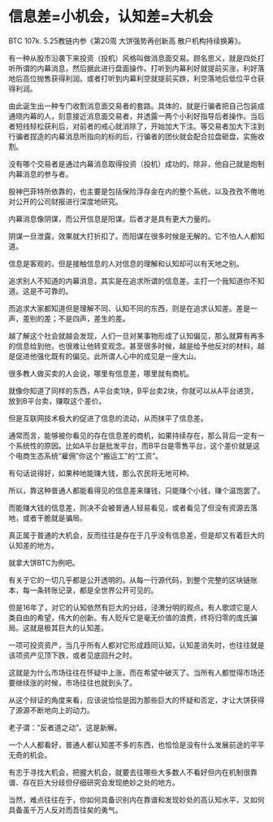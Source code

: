 # 信息差=小机会，认知差=大机会

BTC 107k. 5.25教链内参《第20周 大饼强势再创新高 散户机构持续换筹》。

有一种从股市沿袭下来投资（投机）风格叫做消息面交易。顾名思义，就是四处打听所谓的内幕消息，然后据此进行盘面操作。打听到内幕利好就提前买涨，利好落地后高位抛售获得利润。或者打听到内幕利空就提前买跌，利空落地后低位平仓获得利润。

由此诞生出一种专门收割消息面交易者的套路。具体的，就是行骗者把自己包装成通晓内幕的人，刻意接近消息面交易者，并透露一两个小利好指导后者操作。当后者短线轻松获利后，对前者的戒心就消除了，开始加大下注。等交易者加大下注到行骗者捏造的内幕消息所指向的标的后，行骗者的团伙就会配合拉盘砸盘，实施收割。

没有哪个交易者是通过内幕消息取得投资（投机）成功的。除非，他自己就是炮制内幕消息的参与者。

股神巴菲特所依靠的，也主要是包括保险浮存金在内的整个系统，以及孜孜不倦地对公开的公司财报进行深度地研究。

内幕消息像阴谋，而公开信息是阳谋。后者才是具有更大力量的。

阴谋一旦泄露，效果就大打折扣了。而阳谋在很多时候是无解的。它不怕人人都知道。

信息是客观的，但是接触信息的人对信息的理解和认知却可以有天地之别。

追求别人不知道的内幕消息，其实是在追求所谓的信息差。主打一个我知道你不知道。这是不可靠的。

而追求大家都知道但是理解不同、认知不同的东西，则是在追求认知差。差是一声，差别的差；不是四声，差生的差。

越了解这个社会就越会发现，人们一旦对某事物形成了认知偏见，那么就算有再多的信息给到他，也很难让他转变观念。甚至很多时候，越是给予他反对的材料，越是促进他强化既有的偏见。此所谓人心中的成见是一座大山。

很多教人做买卖的人会说，哪里有信息差，哪里就有商机。

就像你知道了同样的东西，A平台卖1块，B平台卖2块，你就可以从A平台进货，放到B平台卖，赚取这个差价。

但是互联网技术极大的促进了信息的流动，从而抹平了信息差。

通常而言，能够被你看见的存在信息差的商机，如果持续存在，那么背后一定有一个系统性的原因。比如A平台是批发平台，而B平台是零售平台，这个差价就是这个电商生态系统“雇佣”你这个“搬运工”的“工资”。

有句话说得好，如果种地能赚大钱，那么农民将无地可种。

所以，靠这种普通人都能看得见的信息差来赚钱，只能赚个小钱，赚个温饱罢了。

而能赚大钱的信息差，则决不会被普通人轻易看见，或者看见了但没有资源去落地，或者干脆就是骗局。

真正属于普通的大机会，反而往往是存在于几乎没有信息差，但是却又有着巨大的认知差的地方。

就拿大饼BTC为例吧。

有关于它的一切几乎都是公开透明的。从每一行源代码，到整个完整的区块链账本，每一条转账记录，都是全世界公开可见的。

但是16年了，对它的认知依然有巨大的分歧，泾渭分明的观点。有人歌颂它是人类自由的希望，伟大的创新。有人贬斥它是毫无价值的浪费，终将归零的庞氏骗局。这就是极其巨大的认知差。

一项可投资资产，当几乎所有人都对它形成趋同认知，认知差消失时，也往往就是该项资产见顶下跌，或者见底回升之时。

这就是为什么市场往往在怀疑中上涨，而在希望中破灭了。当所有人都觉得市场还要继续涨的时候，市场往往也就到头了。

从这个辩证的角度来看，应该说恰恰是因为那些巨大的怀疑和否定，才让大饼获得了源源不断地向上的动力。

老子谓：“反者道之动”。这是新解。

一个人人都看好，普通人都认知差不多的东西，也恰恰是没有什么发展前途的平平无奇的机会。

有志于寻找大机会，把握大机会，就要去往哪些大多数人不看好但内在机制很靠谱、存在巨大分歧但仔细研究会发现绝妙之处的地方。

当然，难点往往在于，你如何具备识别内在靠谱和发现妙处的高认知水平，又如何具备虽千万人反对而吾往矣的勇气。
